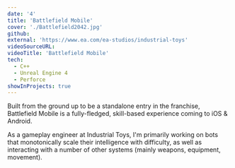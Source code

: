 ```yaml
---
date: '4'
title: 'Battlefield Mobile'
cover: './Battlefield2042.jpg'
github:
external: 'https://www.ea.com/ea-studios/industrial-toys'
videoSourceURL:
videoTitle: 'Battlefield Mobile'
tech:
  - C++
  - Unreal Engine 4
  - Perforce
showInProjects: true
---
```


Built from the ground up to be a standalone entry in the franchise, Battlefield Mobile is a fully-fledged, skill-based experience coming to iOS & Android.

As a gameplay engineer at Industrial Toys, I'm primarily working on bots that monotonically scale their intelligence with difficulty, as well as interacting with a number of other systems (mainly weapons, equipment, movement).
